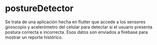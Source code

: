 # postureDetector
Se trata de una aplicación hecha en flutter que accede a los sensores giroscopio y acelerómetro del celular para detectar si el usuario presenta postura correcta e incorrecta. Esos datos son enviados a firebase para mostrar un reporte histórico.
